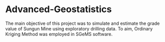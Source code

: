 # Advanced-Geostatistics
The main objective of this project was to simulate and estimate the grade value of Sungun Mine using exploratory drilling data. To aim, Ordinary Kriging Method was employed in SGeMS software.
